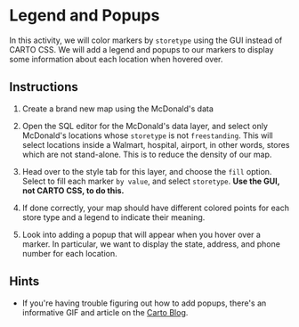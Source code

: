 # Legend and Popups

In this activity, we will color markers by `storetype` using the GUI instead of CARTO CSS. We will add a legend and popups to our markers to display some information about each location when hovered over.

## Instructions

1. Create a brand new map using the McDonald's data

2. Open the SQL editor for the McDonald's data layer, and select only McDonald's locations whose `storetype` is not `freestanding`. This will select locations inside a Walmart, hospital, airport, in other words, stores which are not stand-alone. This is to reduce the density of our map.

3. Head over to the style tab for this layer, and choose the `fill` option. Select to fill each marker `by value`, and select `storetype`. **Use the GUI, not CARTO CSS, to do this.**

4. If done correctly, your map should have different colored points for each store type and a legend to indicate their meaning.

5. Look into adding a popup that will appear when you hover over a marker. In particular, we want to display the state, address, and phone number for each location.

## Hints

* If you're having trouble figuring out how to add popups, there's an informative GIF and article on the [Carto Blog](https://carto.com/blog/add-pop-ups-to.your-carto-builder-maps).
